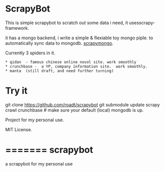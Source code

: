 

ScrapyBot
==========================

This is simple scrapybot to scratch out some data i need, it usesscrapy-framework.

it has a mongo backend, i write a simple & flexiable toy mongo piple. to automatically sync data to mongodb.
[scrapymongo](https://github.com/roadt/scrapymongo).

Currently 3 spiders in it. 
    
    * qidan  - famous chinese online novol site. work smoothly
    * crunchbase -  a YP, company information site.  work smoothly.
    * manta  (still draft, and need further turning)
    


Try it
========================
git clone https://github.com/roadt/scrapybot
git submodule update
scrapy crawl crunchbase     # make sure your default (local) mongodb is up.




   
 Project for my personal use.
 
 MIT License.

=======
scrapybot
=========

a scrapybot  for my personal use

